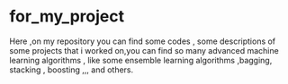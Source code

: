 # for_my_project
Here ,on my repository you can find some codes , some descriptions of some projects that i worked on,you can find so many advanced machine learning algorithms , like some ensemble learning algorithms ,bagging, stacking , boosting ,,, and others. 
